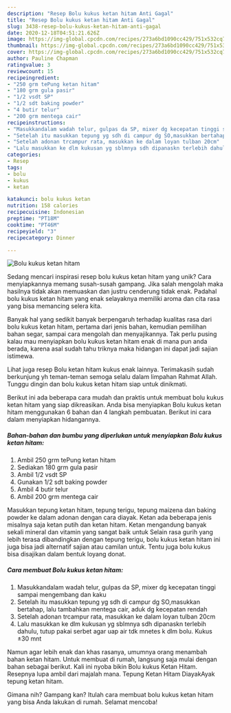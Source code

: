 ```yaml
---
description: "Resep Bolu kukus ketan hitam Anti Gagal"
title: "Resep Bolu kukus ketan hitam Anti Gagal"
slug: 3438-resep-bolu-kukus-ketan-hitam-anti-gagal
date: 2020-12-18T04:51:21.626Z
image: https://img-global.cpcdn.com/recipes/273a6bd1090cc429/751x532cq70/bolu-kukus-ketan-hitam-foto-resep-utama.jpg
thumbnail: https://img-global.cpcdn.com/recipes/273a6bd1090cc429/751x532cq70/bolu-kukus-ketan-hitam-foto-resep-utama.jpg
cover: https://img-global.cpcdn.com/recipes/273a6bd1090cc429/751x532cq70/bolu-kukus-ketan-hitam-foto-resep-utama.jpg
author: Pauline Chapman
ratingvalue: 3
reviewcount: 15
recipeingredient:
- "250 grm tePung ketan hitam"
- "180 grm gula pasir"
- "1/2 vsdt SP"
- "1/2 sdt baking powder"
- "4 butir telur"
- "200 grm mentega cair"
recipeinstructions:
- "Masukkandalam wadah telur, gulpas da SP, mixer dg kecepatan tinggi sampai mengembang dan kaku"
- "Setelah itu masukkan tepung yg sdh di campur dg SO,masukkan bertahap, lalu tambahkan mentega cair, aduk dg kecepatan rendah"
- "Setelah adonan trcampur rata, masukkan ke dalam loyan tulban 20cm"
- "Lalu masukkan ke dlm kukusan yg sblmnya sdh dipanaskn terlebih dahulu, tutup pakai serbet agar uap air tdk mnetes k dlm bolu. Kukus ±30 mnt"
categories:
- Resep
tags:
- bolu
- kukus
- ketan

katakunci: bolu kukus ketan 
nutrition: 158 calories
recipecuisine: Indonesian
preptime: "PT18M"
cooktime: "PT46M"
recipeyield: "3"
recipecategory: Dinner

---
```



![Bolu kukus ketan hitam](https://img-global.cpcdn.com/recipes/273a6bd1090cc429/751x532cq70/bolu-kukus-ketan-hitam-foto-resep-utama.jpg)

Sedang mencari inspirasi resep bolu kukus ketan hitam yang unik? Cara menyiapkannya memang susah-susah gampang. Jika salah mengolah maka hasilnya tidak akan memuaskan dan justru cenderung tidak enak. Padahal bolu kukus ketan hitam yang enak selayaknya memiliki aroma dan cita rasa yang bisa memancing selera kita.

Banyak hal yang sedikit banyak berpengaruh terhadap kualitas rasa dari bolu kukus ketan hitam, pertama dari jenis bahan, kemudian pemilihan bahan segar, sampai cara mengolah dan menyajikannya. Tak perlu pusing kalau mau menyiapkan bolu kukus ketan hitam enak di mana pun anda berada, karena asal sudah tahu triknya maka hidangan ini dapat jadi sajian istimewa.

Lihat juga resep Bolu ketan hitam kukus enak lainnya. Terimakasih sudah berkunjung yh teman-teman semoga selalu dalam limpahan Rahmat Allah. Tunggu dingin dan bolu kukus ketan hitam siap untuk dinikmati.


Berikut ini ada beberapa cara mudah dan praktis untuk membuat bolu kukus ketan hitam yang siap dikreasikan. Anda bisa menyiapkan Bolu kukus ketan hitam menggunakan 6 bahan dan 4 langkah pembuatan. Berikut ini cara dalam menyiapkan hidangannya.

<!--inarticleads1-->

##### Bahan-bahan dan bumbu yang diperlukan untuk menyiapkan Bolu kukus ketan hitam:

1. Ambil 250 grm tePung ketan hitam
1. Sediakan 180 grm gula pasir
1. Ambil 1/2 vsdt SP
1. Gunakan 1/2 sdt baking powder
1. Ambil 4 butir telur
1. Ambil 200 grm mentega cair


Masukkan tepung ketan hitam, tepung terigu, tepung maizena dan baking powder ke dalam adonan dengan cara diayak. Ketan ada beberapa jenis misalnya saja ketan putih dan ketan hitam. Ketan mengandung banyak sekali mineral dan vitamin yang sangat baik untuk Selain rasa gurih yang lebih terasa dibandingkan dengan tepung terigu, bolu kukus ketan hitam ini juga bisa jadi alternatif sajian atau camilan untuk. Tentu juga bolu kukus bisa disajikan dalam bentuk loyang donat. 

<!--inarticleads2-->

##### Cara membuat Bolu kukus ketan hitam:

1. Masukkandalam wadah telur, gulpas da SP, mixer dg kecepatan tinggi sampai mengembang dan kaku
1. Setelah itu masukkan tepung yg sdh di campur dg SO,masukkan bertahap, lalu tambahkan mentega cair, aduk dg kecepatan rendah
1. Setelah adonan trcampur rata, masukkan ke dalam loyan tulban 20cm
1. Lalu masukkan ke dlm kukusan yg sblmnya sdh dipanaskn terlebih dahulu, tutup pakai serbet agar uap air tdk mnetes k dlm bolu. Kukus ±30 mnt


Namun agar lebih enak dan khas rasanya, umumnya orang menambah bahan ketan hitam. Untuk membuat di rumah, langsung saja mulai dengan bahan sebagai berikut. Kali ini nyoba bikin Bolu kukus Ketan Hitam. Resepnya lupa ambil dari majalah mana. Tepung Ketan Hitam DiayakAyak tepung ketan hitam. 

Gimana nih? Gampang kan? Itulah cara membuat bolu kukus ketan hitam yang bisa Anda lakukan di rumah. Selamat mencoba!
